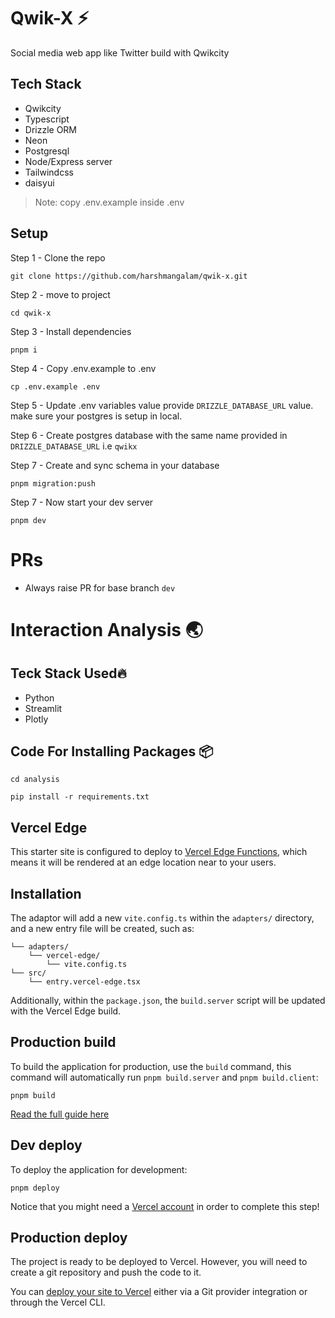 # Qwik-X ⚡️

Social media web app like Twitter build with Qwikcity

## Tech Stack

- Qwikcity
- Typescript
- Drizzle ORM
- Neon
- Postgresql
- Node/Express server
- Tailwindcss
- daisyui

> Note: copy .env.example inside .env

## Setup

Step 1 - Clone the repo

```shell
git clone https://github.com/harshmangalam/qwik-x.git
```

Step 2 - move to project

```shell
cd qwik-x
```

Step 3 - Install dependencies

```shell
pnpm i
```

Step 4 - Copy .env.example to .env

```shell
cp .env.example .env
```

Step 5 - Update .env variables value
provide `DRIZZLE_DATABASE_URL` value. make sure your postgres is setup in local.

Step 6 - Create postgres database with the same name provided in `DRIZZLE_DATABASE_URL` i.e `qwikx`

Step 7 - Create and sync schema in your database

```shell
pnpm migration:push
```

Step 7 - Now start your dev server

```shell
pnpm dev
```

# PRs

- Always raise PR for base branch `dev`

# Interaction Analysis 🌏

## Teck Stack Used🔥

- Python
- Streamlit
- Plotly

## Code For Installing Packages 📦

```shell
cd analysis
```

```shell
pip install -r requirements.txt
```

## Vercel Edge

This starter site is configured to deploy to [Vercel Edge Functions](https://vercel.com/docs/concepts/functions/edge-functions), which means it will be rendered at an edge location near to your users.

## Installation

The adaptor will add a new `vite.config.ts` within the `adapters/` directory, and a new entry file will be created, such as:

```
└── adapters/
    └── vercel-edge/
        └── vite.config.ts
└── src/
    └── entry.vercel-edge.tsx
```

Additionally, within the `package.json`, the `build.server` script will be updated with the Vercel Edge build.

## Production build

To build the application for production, use the `build` command, this command will automatically run `pnpm build.server` and `pnpm build.client`:

```shell
pnpm build
```

[Read the full guide here](https://github.com/BuilderIO/qwik/blob/main/starters/adapters/vercel-edge/README.md)

## Dev deploy

To deploy the application for development:

```shell
pnpm deploy
```

Notice that you might need a [Vercel account](https://docs.Vercel.com/get-started/) in order to complete this step!

## Production deploy

The project is ready to be deployed to Vercel. However, you will need to create a git repository and push the code to it.

You can [deploy your site to Vercel](https://vercel.com/docs/concepts/deployments/overview) either via a Git provider integration or through the Vercel CLI.
